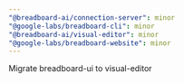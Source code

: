 ```yaml
---
"@breadboard-ai/connection-server": minor
"@google-labs/breadboard-cli": minor
"@breadboard-ai/visual-editor": minor
"@google-labs/breadboard-website": minor
---
```


Migrate breadboard-ui to visual-editor
